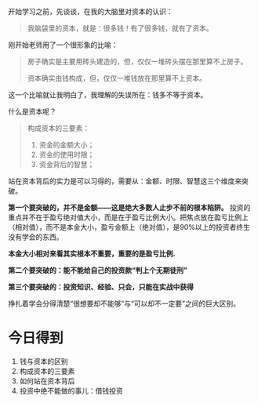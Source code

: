开始学习之前，先谈谈，在我的大脑里对资本的认识：
> 我脑袋里的资本，就是：很多钱！有了很多钱，就有了资本。

刚开始老师用了一个很形象的比喻：
> 房子确实是主要用砖头建造的，但，仅仅一堆砖头摆在那里算不上房子。
> 
> 资本确实由钱构成，但，仅仅一堆钱放在那里算不上资本。

这一个比喻就让我明白了，我理解的失误所在：钱多不等于资本。

什么是资本呢？
> 构成资本的三要素：
> 1. 资金的金额大小；
> 2. 资金的使用时限；
> 3. 资金背后的智慧；

站在资本背后的实力是可以习得的，需要从：金额、时限、智慧这三个维度来突破。

**第一个要突破的，并不是金额——这是绝大多数人止步不前的根本陷阱。**
投资的重点并不在于盈亏绝对值大小，而是在于盈亏比例大小。把焦点放在盈亏比例上（相对值），而不是本金大小，盈亏金额上（绝对值），是90%以上的投资者终生没有学会的东西。

**本金大小相对来看其实根本不重要，重要的是盈亏比例.**

**第二个要突破的：能不能给自己的投资款“判上个无期徒刑”**

**第三个要突破的：投资知识、经验、只会，只能在实战中获得**

挣扎着学会分得清楚“很想要却不能够”与“可以却不一定要”之间的巨大区别。


# 今日得到

1. 钱与资本的区别
2. 构成资本的三要素
3. 如何站在资本背后
4. 投资中绝不能做的事儿：借钱投资


